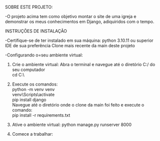 SOBRE ESTE PROJETO:

-O projeto acima tem como objetivo montar o site de uma igreja e demonstrar os meus conhecimentos em Django, adiquiridos com o tempo.


INSTRUÇÕES DE INSTALAÇÃO

-Certifique-se de ter instalado em sua máquina:
    python 3.10.11 ou superior
    IDE de sua preferência
    Clone mais recente da main deste projeto

-Configurando o=seu ambiente virtual:

  1. Crie o ambiente virtual:
  Abra o terminal e navegue até o diretório C:/ do seu computador </br>
    cd C:\ </br>
  
  2.  Execute os comandos: </br>
      python -m venv venv </br>
      venv\Scripts\activate </br>
      pip install django </br>
      Navegue até o diretório onde o clone da main foi feito e execute o comando: </br>
      pip install -r requirements.txt </br>
      
  3. Ative o ambiente virtual:
     python manage.py runserver 8000
     
  4. Comece a trabalhar:
